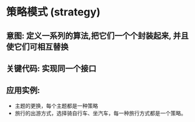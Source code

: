 # 策略模式 (strategy)

## 意图: 定义一系列的算法,把它们一个个封装起来, 并且使它们可相互替换

## 关键代码: 实现同一个接口

## 应用实例:
- 主题的更换，每个主题都是一种策略
- 旅行的出游方式，选择骑自行车、坐汽车，每一种旅行方式都是一个策略。